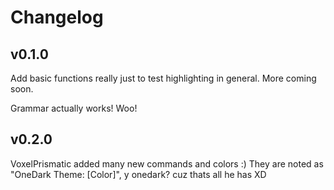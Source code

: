 # Changelog

## v0.1.0

Add basic functions really just to test highlighting in general. More coming soon.

Grammar actually works! Woo!

## v0.2.0

VoxelPrismatic added many new commands and colors :)
They are noted as "OneDark Theme: [Color]", y onedark? cuz thats all he has XD
